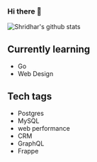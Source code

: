 ### Hi there 👋

![Shridhar's github stats](https://github-readme-stats.vercel.app/api?username=shridarpatil&count_private=true&show_icons=true&theme=radical)
<!--
**shridarpatil/shridarpatil** is a ✨ _special_ ✨ repository because its `README.md` (this file) appears on your GitHub profile.

Here are some ideas to get you started:

- 🔭 I’m currently working on ...
- 🌱 I’m currently learning ...
- 👯 I’m looking to collaborate on ...
- 🤔 I’m looking for help with ...
- 💬 Ask me about ...
- 📫 How to reach me: ...
- 😄 Pronouns: ...
- ⚡ Fun fact: ...
-->
## Currently learning

* Go
* Web Design


## Tech tags

* Postgres
* MySQL
* web performance
* CRM
* GraphQL
* Frappe
